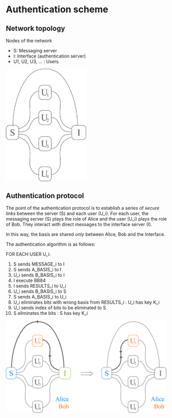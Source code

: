 # Authentication scheme

## Network topology

Nodes of the network
- S: Messaging server
- I: Interface (authentication server)
- U1, U2, U3, ... : Users

<img src="sketch.png" width="250">


## Authentication protocol 
The point of the authentication protocol is to establish a series of *secure links* between the server (S) and
each user (U_i). For each user, the messaging server (S) plays the role of Alice and the user (U_i) plays the role 
of Bob. They interact with direct messages to the interface server (I). 

In this way, the basis are shared _only_ between Alice, Bob and the Interface.

The authentication algorithm is as follows:

FOR EACH USER U_i: 
1. S sends MESSAGE_i to I 
2. S sends A_BASIS_i to I 
3. U_i sends B_BASIS_i to I 
4. I execute BB84  
5. I sends RESULTS_i to U_i
6.  U_i sends B_BASIS_i to S
7.  S sends A_BASIS_i to U_i
8.  U_i eliminates bits with wrong basis from RESULTS_i : U_i has key K_i
9.  U_i sends index of bits to be eliminated to S 
10. S eliminates the bits : S has key K_i 
  
<img src="key.png" width="500">
